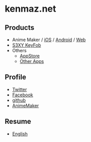# kenmaz.net

## Products
- Anime Maker / [iOS](https://apps.apple.com/us/app/anime-maker/id405622194?mt=8) / [Android](https://play.google.com/store/apps/details?id=kenmaz.net.animemaker&pcampaignid=pcampaignidMKT-Other-global-all-co-prtnr-py-PartBadge-Mar2515-1) / [Web](https://anime.kenmaz.net)
- [S3XY KeyFob](https://kenmaz.net/tesla-app/)
- Others
  - [AppStore](https://apps.apple.com/jp/developer/kentaro-matsumae/id290852801)
  - [Other Apps](https://play.google.com/store/apps/developer?id=kenmaz.net&hl=ja)

## Profile
- [Twitter](https://twitter.com/kenmaz)
- [Facebook](https://www.facebook.com/kenmaz)
- [github](https://github.com/kenmaz)
- [AnimeMaker](https://anime.kenmaz.net/account/home?user_id=3)

## Resume
- [English](./resume_en.md)
